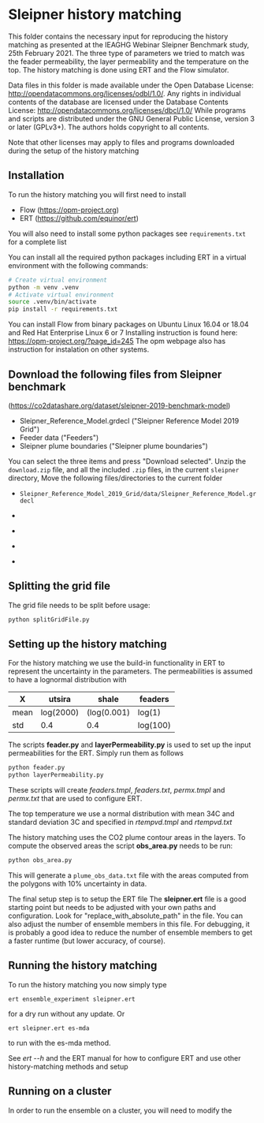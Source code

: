 # Sleipner history matching

This folder contains the necessary input for reproducing the history matching as presented at 
the IEAGHG Webinar Sleipner Benchmark study, 25th February 2021.
The three type of parameters we tried to match was the feader permeability, the layer permeability and the temperature on the top. The history matching is done using ERT and the Flow simulator.

Data files in this folder is made available under the Open Database
License: http://opendatacommons.org/licenses/odbl/1.0/. Any rights in
individual contents of the database are licensed under the Database Contents
License: http://opendatacommons.org/licenses/dbcl/1.0/
While programs and scripts are distributed under the GNU General Public License, version 3 or later (GPLv3+).
The authors holds copyright to all contents. 

Note that other licenses may apply to files and programs downloaded during the setup of the history matching

## Installation
To run the history matching you will first need to install
* Flow (https://opm-project.org)
* ERT (https://github.com/equinor/ert)

You will also need to install some python packages see ```requirements.txt``` for a complete list 

You can install all the required python packages including ERT in a virtual environment with the following commands:

```bash
# Create virtual environment
python -m venv .venv
# Activate virtual environment
source .venv/bin/activate
pip install -r requirements.txt
```

You can install Flow from binary packages on Ubuntu Linux 16.04 or 18.04 and Red Hat Enterprise Linux 6 or 7
Installing instruction is found here: https://opm-project.org/?page_id=245
The opm webpage also has instruction for instalation on other systems. 

## Download the following files from Sleipner benchmark
(https://co2datashare.org/dataset/sleipner-2019-benchmark-model)
* Sleipner_Reference_Model.grdecl ("Sleipner Reference Model 2019 Grid")
* Feeder data ("Feeders")
* Sleipner plume boundaries ("Sleipner plume boundaries")

You can select the three items and press "Download selected". Unzip the ```download.zip``` file, and all the included ```.zip``` files,  in the current ```sleipner``` directory,
Move the following files/directories to the current folder
* ```Sleipner_Reference_Model_2019_Grid/data/Sleipner_Reference_Model.grdecl``` 
* ```feeders/data Main_feeder_chimney'''
* ```feeders/data NE_feeder_L5_L6_low_confidence'''
* ```feeders/data SW_feeder_L7_L8_low_confidence'''
* ```sleipner_plumes_boundaries/Sleipner_Plumes_Boundaries''' 

## Splitting the grid file
The grid file needs to be split before usage:

```bash
python splitGridFile.py
```

## Setting up the history matching
For the history matching we use the build-in functionality in ERT to represent the uncertainty in the parameters.
The permeabilities is assumed to have a lognormal distribution with

  X  | utsira    | shale       | feaders
  -- | --------- | --------- |  --------
 mean| log(2000) | (log(0.001) | log(1)
 std | 0.4       | 0.4         | log(100)

The scripts **feader.py** and **layerPermeability.py**
is used to set up the input permeabilities for the ERT. Simply run them as follows

```bash
python feader.py
python layerPermeability.py
```

These scripts will create
*feaders.tmpl*, *feaders.txt*, *permx.tmpl* and *permx.txt*
that are used to configure ERT.

The top temperature we use a normal distribution with mean 34C and standard deviation 3C
and specified in
*rtempvd.tmpl* and *rtempvd.txt*

The history matching uses the CO2 plume contour areas in the layers. To compute the observed areas the script
**obs_area.py**
needs to be run:

```bash
python obs_area.py
```

This will generate a ```plume_obs_data.txt``` file with the areas computed from the polygons with 10% uncertainty in data.

The final setup step is to setup the ERT file
The
**sleipner.ert**
file is a good starting point but needs to be adjusted with your own paths and configuration. Look for "replace_with_absolute_path" in the file. You can also adjust the number of ensemble members in this file. For debugging, it is probably a good idea to reduce the number of ensemble members to get a faster runtime (but lower accuracy, of course).

## Running the history matching

To run the history matching you now simply type

`ert ensemble_experiment sleipner.ert`

for a dry run without any update. Or

`ert sleipner.ert es-mda`

to run with the es-mda method.

See *ert --h* and the ERT manual for how to configure ERT and use other history-matching methods and setup


## Running on a cluster

In order to run the ensemble on a cluster, you will need to modify the
